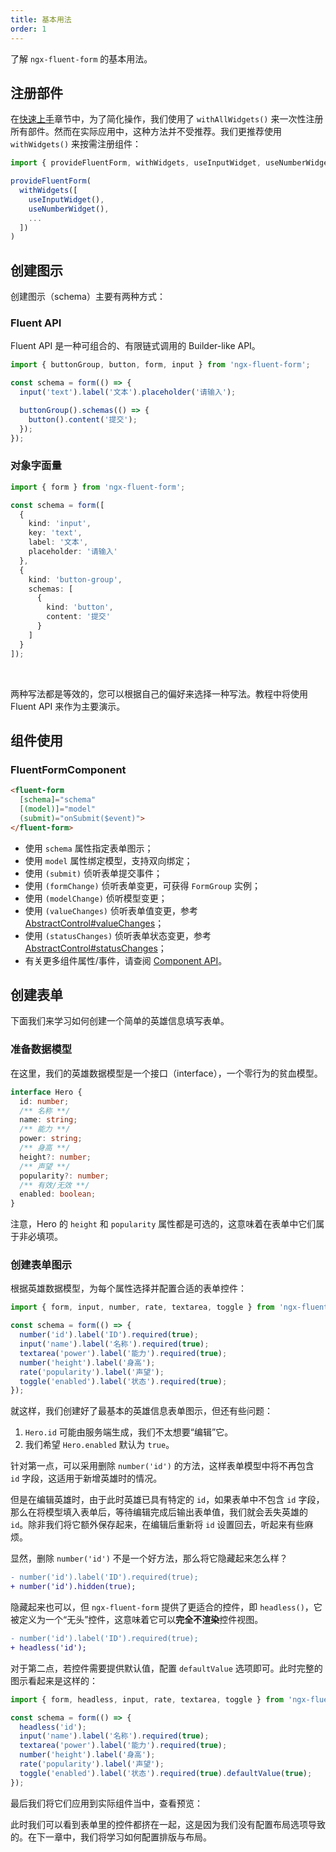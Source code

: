 ```yaml
---
title: 基本用法
order: 1
---
```


了解 `ngx-fluent-form` 的基本用法。

## 注册部件

在[快速上手](/getting-started)章节中，为了简化操作，我们使用了 `withAllWidgets()` 来一次性注册所有部件。然而在实际应用中，这种方法并不受推荐。我们更推荐使用 `withWidgets()` 来按需注册组件：

```ts
import { provideFluentForm, withWidgets, useInputWidget, useNumberWidget } from 'ngx-fluent-form';

provideFluentForm(
  withWidgets([
    useInputWidget(),
    useNumberWidget(),
    ...
  ])
)
```

## 创建图示

创建图示（schema）主要有两种方式：

### Fluent API

Fluent API 是一种可组合的、有限链式调用的 Builder-like API。

```ts
import { buttonGroup, button, form, input } from 'ngx-fluent-form';

const schema = form(() => {
  input('text').label('文本').placeholder('请输入');

  buttonGroup().schemas(() => {
    button().content('提交');
  });
});
```

### 对象字面量

```ts
import { form } from 'ngx-fluent-form';

const schema = form([
  {
    kind: 'input',
    key: 'text',
    label: '文本',
    placeholder: '请输入'
  },
  {
    kind: 'button-group',
    schemas: [
      {
        kind: 'button',
        content: '提交'
      }
    ]
  }
]);
```

<br>

两种写法都是等效的，您可以根据自己的偏好来选择一种写法。教程中将使用 Fluent API 来作为主要演示。

## 组件使用

### FluentFormComponent

```html
<fluent-form
  [schema]="schema"
  [(model)]="model"
  (submit)="onSubmit($event)">
</fluent-form>
```
- 使用 `schema` 属性指定表单图示；
- 使用 `model` 属性绑定模型，支持双向绑定；
- 使用 `(submit)` 侦听表单提交事件；
- 使用 `(formChange)` 侦听表单变更，可获得 `FormGroup` 实例；
- 使用 `(modelChange)` 侦听模型变更；
- 使用 `(valueChanges)` 侦听表单值变更，参考 [AbstractControl#valueChanges](https://angular.cn/api/forms/AbstractControl#valueChanges)；
- 使用 `(statusChanges)` 侦听表单状态变更，参考 [AbstractControl#statusChanges](https://angular.cn/api/forms/AbstractControl#statusChanges)；
- 有关更多组件属性/事件，请查阅 [Component API](../api/form/api)。

## 创建表单

下面我们来学习如何创建一个简单的英雄信息填写表单。

### 准备数据模型

在这里，我们的英雄数据模型是一个接口（interface），一个零行为的贫血模型。

```ts
interface Hero {
  id: number;
  /** 名称 **/
  name: string;
  /** 能力 **/
  power: string;
  /** 身高 **/
  height?: number;
  /** 声望 **/
  popularity?: number;
  /** 有效/无效 **/
  enabled: boolean;
}
```

<alert type="info">注意，Hero 的 `height` 和 `popularity` 属性都是可选的，这意味着在表单中它们属于非必填项。</alert>

### 创建表单图示

根据英雄数据模型，为每个属性选择并配置合适的表单控件：

```ts
import { form, input, number, rate, textarea, toggle } from 'ngx-fluent-form';

const schema = form(() => {
  number('id').label('ID').required(true);
  input('name').label('名称').required(true);
  textarea('power').label('能力').required(true);
  number('height').label('身高');
  rate('popularity').label('声望');
  toggle('enabled').label('状态').required(true);
});
```

就这样，我们创建好了最基本的英雄信息表单图示，但还有些问题：

1. `Hero.id` 可能由服务端生成，我们不太想要“编辑”它。
2. 我们希望 `Hero.enabled` 默认为 `true`。

针对第一点，可以采用删除 `number('id')` 的方法，这样表单模型中将不再包含 `id` 字段，这适用于新增英雄时的情况。

但是在编辑英雄时，由于此时英雄已具有特定的 `id`，如果表单中不包含 `id` 字段，那么在将模型填入表单后，等待编辑完成后输出表单值，我们就会丢失英雄的 `id`。除非我们将它额外保存起来，在编辑后重新将 `id` 设置回去，听起来有些麻烦。

显然，删除 `number('id')` 不是一个好方法，那么将它隐藏起来怎么样？

```diff
- number('id').label('ID').required(true);
+ number('id').hidden(true);
```

隐藏起来也可以，但 `ngx-fluent-form` 提供了更适合的控件，即 `headless()`，它被定义为一个“无头”控件，这意味着它可以**完全不渲染**控件视图。

```diff
- number('id').label('ID').required(true);
+ headless('id');
```

对于第二点，若控件需要提供默认值，配置 `defaultValue` 选项即可。此时完整的图示看起来是这样的：

```ts
import { form, headless, input, rate, textarea, toggle } from 'ngx-fluent-form';

const schema = form(() => {
  headless('id');
  input('name').label('名称').required(true);
  textarea('power').label('能力').required(true);
  number('height').label('身高');
  rate('popularity').label('声望');
  toggle('enabled').label('状态').required(true).defaultValue(true);
});
```

最后我们将它们应用到实际组件当中，查看预览：

<example name="fluent-form-hero-form-example" />

此时我们可以看到表单里的控件都挤在一起，这是因为我们没有配置布局选项导致的。在下一章中，我们将学习如何配置排版与布局。

